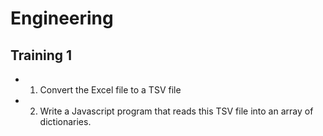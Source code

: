 # Engineering

## Training 1

* 1. Convert the Excel file to a TSV file

* 2. Write a Javascript program that reads this TSV file into an array of dictionaries.